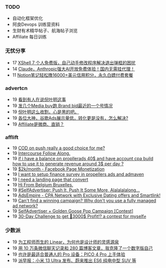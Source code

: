 ### TODO
-  自动化框架优化
-  阿良Devops 训练营资料
-  生财有术精华帖子、航海帖子浏览
-  Affiliate 每日训练

### 无忧分享
<!-- ruyo:START -->
-  17 [XShell 7 个人免费版，自己动手修改程序解决退出弹框的困扰](https://51.ruyo.net/18340.html)
-  14 [Claude，Anthropic强大AI开放免费体验！国内无需挂代理！](https://51.ruyo.net/18341.html)
-  11 [Notion笔记轻松撸16000+美元信用积分，永久白嫖付费套餐](https://51.ruyo.net/18330.html)<!-- ruyo:END -->

### advertcn
<!-- advertcn:START -->
-  19 [看到有人在说倪叶明这事](https://www.advertcn.com/forum.php?mod=viewthread&tid=110003)
-  19 [发几个Media buy跑 Brand bid最近的一个号情况](https://www.advertcn.com/forum.php?mod=viewthread&tid=109999)
-  19 [倪叶明这么收割，心是黑的吧。](https://www.advertcn.com/forum.php?mod=viewthread&tid=109998)
-  19 [各位大神，谷歌Ads展示量低，转化更是没有，怎么解决?](https://www.advertcn.com/forum.php?mod=viewthread&tid=109993)
-  19 [Affiliate是微商、直销？](https://www.advertcn.com/forum.php?mod=viewthread&tid=109991)<!-- advertcn:END -->

### afflift
<!-- afflift:START -->
-  19 [COD on push really a good choice for me?](https://afflift.com/f/threads/cod-on-push-really-a-good-choice-for-me.10741/)
-  19 [Intercourse Follow Along.](https://afflift.com/f/threads/intercourse-follow-along.10764/)
-  19 [if i have a balance on propllerads 40$ and have account cpa build how to use it to generate revenue around 3$ per day ?](https://afflift.com/f/threads/if-i-have-a-balance-on-propllerads-40-and-have-account-cpa-build-how-to-use-it-to-generate-revenue-around-3-per-day.10769/)
-  19 [$2k/month - Facebook Page Monetization](https://afflift.com/f/threads/2k-month-facebook-page-monetization.10637/)
-  19 [I want to setup finance survey in propellers ads and admaven](https://afflift.com/f/threads/i-want-to-setup-finance-survey-in-propellers-ads-and-admaven.10766/)
-  19 [I need a landing page that convert](https://afflift.com/f/threads/i-need-a-landing-page-that-convert.10754/)
-  19 [Hi From Belgium Bruxelles.](https://afflift.com/f/threads/hi-from-belgium-bruxelles.10765/)
-  19 [#SelfAdvertiser: Push It, Push It Some More, Alalalalalong...](https://afflift.com/f/threads/selfadvertiser-push-it-push-it-some-more-alalalalalong.10743/)
-  19 [AdsEmpire - CPA Network with Exclusive Dating offers and Smartlink!](https://afflift.com/f/threads/adsempire-cpa-network-with-exclusive-dating-offers-and-smartlink.6820/)
-  19 [Can&#39;t find a winning campaign? Why don&#39;t you use a fully managed ad network?](https://afflift.com/f/threads/cant-find-a-winning-campaign-why-dont-you-use-a-fully-managed-ad-network.10771/)
-  19 [SelfAdvertiser + Golden Goose Pop Campaign [Contest]](https://afflift.com/f/threads/selfadvertiser-golden-goose-pop-campaign-contest.10767/)
-  19 [30-Day Challenge to get 🎯3000$ Profit⁉ a contest for myself✊](https://afflift.com/f/threads/30-day-challenge-to-get-%F0%9F%8E%AF3000-profit%E2%81%89-a-contest-for-myself%E2%9C%8A.9419/)<!-- afflift:END -->

### 少数派
<!-- sspai:START -->
-  19 [为工程师而生的 Linear，为何也是设计师的灵感源泉](https://sspai.com/post/79347)
-  19 [用 10 万条微信聊天记录和 280 篇博客文章，我克隆了一个数字版自己](https://sspai.com/post/79230)
-  19 [也许是最适合普通人的 Pro 设备：PICO 4 Pro 上手体验](https://sspai.com/post/79364)
-  19 [派早报：小米 13 Ultra 发布、蔚来推出 ES6 纯电中型 SUV 等](https://sspai.com/post/79369)<!-- sspai:END -->
